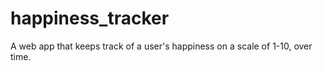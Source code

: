 # happiness_tracker
A web app that keeps track of a user's happiness on a scale of 1-10, over time.
